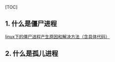 [TOC]


##  1. 什么是僵尸进程
[linux下的僵尸进程产生原因和解决方法（含具体代码）](https://blog.csdn.net/LEON1741/article/details/78142269)

##  2. 什么是孤儿进程